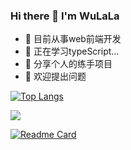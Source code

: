 ### Hi there 👋 I'm WuLaLa

<!--
**qimingtaimafanya/qimingtaimafanya** is a ✨ _special_ ✨ repository because its `README.md` (this file) appears on your GitHub profile.

Here are some ideas to get you started:


-->
- 🔭 目前从事web前端开发
- 🌱 正在学习typeScript...
- 👯 分享个人的练手项目
- 🤔 欢迎提出问题

[![Top Langs](https://github-readme-stats.vercel.app/api/top-langs/?username=qimingtaimafanya&layout=compact&hide=css,html,less,scss)](https://github.com/anuraghazra/github-readme-stats)

![](https://github-readme-stats.vercel.app/api?username=qimingtaimafanya&theme=buefy&show_icons=true&hide_title=true)

[![Readme Card](https://github-readme-stats.vercel.app/api/pin/?username=anuraghazra&repo=github-readme-stats)](https://github.com/anuraghazra/github-readme-stats)
